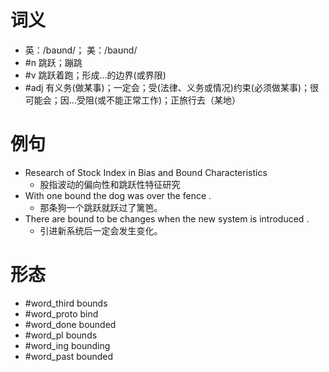 # 词义
- 英：/baʊnd/； 美：/baʊnd/
- #n 跳跃；蹦跳
- #v 跳跃着跑；形成…的边界(或界限)
- #adj 有义务(做某事)；一定会；受(法律、义务或情况)约束(必须做某事)；很可能会；因…受阻(或不能正常工作)；正旅行去（某地）
# 例句
- Research of Stock Index in Bias and Bound Characteristics
	- 股指波动的偏向性和跳跃性特征研究
- With one bound the dog was over the fence .
	- 那条狗一个跳跃就跃过了篱笆。
- There are bound to be changes when the new system is introduced .
	- 引进新系统后一定会发生变化。
# 形态
- #word_third bounds
- #word_proto bind
- #word_done bounded
- #word_pl bounds
- #word_ing bounding
- #word_past bounded
